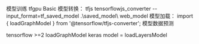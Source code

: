 模型训练 tfgpu  Basic
模型转换： tfjs tensorflowjs_converter --input_format=tf_saved_model .\saved_model\  web_model
模型加载： import { loadGraphModel } from '@tensorflow/tfjs-converter';
模型数据预测

tensorflow >=2  loadGraphModel
keras model = loadLayersModel 